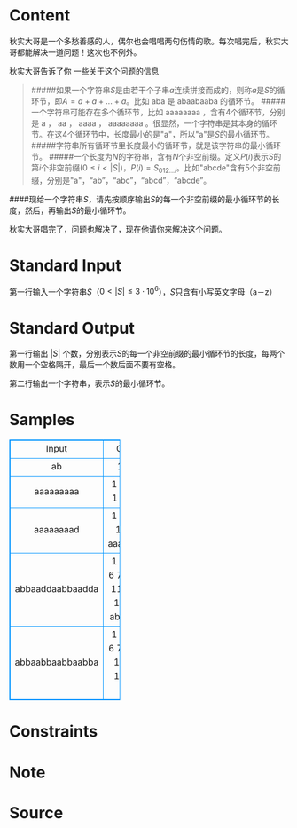 
# Content

秋实大哥是一个多愁善感的人，偶尔也会唱唱两句伤情的歌。每次唱完后，秋实大哥都能解决一道问题！这次也不例外。

秋实大哥告诉了你 一些关于这个问题的信息

>#####如果一个字符串$S$是由若干个子串$a$连续拼接而成的，则称$a$是$S$的循环节，即$A=a+a+...+a$。比如 aba 是 abaabaaba 的循环节。
>#####一个字符串可能存在多个循环节，比如 aaaaaaaa ，含有4个循环节，分别是 a ， aa ， aaaa ， aaaaaaaa 。很显然，一个字符串是其本身的循环节。在这4个循环节中，长度最小的是"a"，所以"a"是$S$的最小循环节。
>#####字符串所有循环节里长度最小的循环节，就是该字符串的最小循环节。
>#####一个长度为$N$的字符串，含有$N$个非空前缀。定义$P(i)$表示$S$的第$i$个非空前缀$(0 \leq i<|S|)$，$P(i)=S_{012...i}$。比如"abcde"含有5个非空前缀，分别是"a"，“ab”，“abc”，“abcd”，“abcde”。

####现给一个字符串$S$，请先按顺序输出$S$的每一个非空前缀的最小循环节的长度，然后，再输出$S$的最小循环节。

秋实大哥唱完了，问题也解决了，现在他请你来解决这个问题。

# Standard Input

第一行输入一个字符串$S$（$0<|S| \leq 3\cdot 10^6$），$S$只含有小写英文字母（a－z）

# Standard Output

第一行输出 $|S|$ 个数，分别表示$S$的每一个非空前缀的最小循环节的长度，每两个数用一个空格隔开，最后一个数后面不要有空格。

第二行输出一个字符串，表示$S$的最小循环节。

# Samples

<style>
        table,table tr th, table tr td { border:1px solid #0094ff; }
        table { width: 200px; min-height: 25px; line-height: 25px; text-align: center; border-collapse: collapse;}   
    </style>
<table>
	<tr>
		<td>Input</td>
		<td>Output</td>
	</tr>
<tr><td>ab</td><td>1 2
ab</td></tr><tr><td>aaaaaaaaa</td><td>1 1 1 1 1 1 1 1 1
a</td></tr><tr><td>aaaaaaaad</td><td>1 1 1 1 1 1 1 1 9
aaaaaaaad</td></tr><tr><td>abbaaddaabbaadda</td><td>1 2 3 4 5 6 7 8 9 10 11 12 13 14 15 8
abbaadda</td></tr><tr><td>abbaabbaabbaabba</td><td>1 2 3 4 5 6 7 4 9 10 11 4 13 14 15 4
abba</td></tr></table>


# Constraints



# Note



# Source


